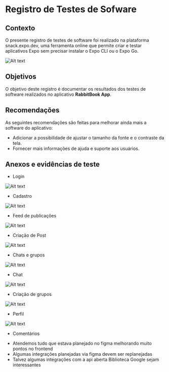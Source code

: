 # Registro de Testes de Sofware

## Contexto

O presente registro de testes de software foi realizado na plataforma snack.expo.dev, uma ferramenta online que permite criar e testar aplicativos Expo sem precisar instalar o Expo CLI ou o Expo Go.

![Alt text](image.png)

## Objetivos

O objetivo deste registro é documentar os resultados dos testes de software realizados no aplicativo **RabbitBook App**.


## Recomendações

As seguintes recomendações são feitas para melhorar ainda mais a software do aplicativo:

* Adicionar a possibilidade de ajustar o tamanho da fonte e o contraste da tela.
* Fornecer mais informações de ajuda e suporte aos usuários.

## Anexos e evidências de teste

* Login

![Alt text](image-1.png)

* Cadastro

![Alt text](image-2.png)

* Feed de publicações

![Alt text](image-4.png)

* Criação de Post

![Alt text](image-7.png)

* Chats e grupos

![Alt text](image-5.png)

* Chat 

![Alt text](image-6.png)

* Criação de grupos

![Alt text](image-8.png)

* Perfil

![Alt text](image-3.png)

* Comentários
- Atendemos tudo que estava planejado no figma melhorando muito pontos no frontend
- Algumas integrações planejadas via figma devem ser replanejadas
- Talvez algumas integrações com a api aberta Biblioteca Google sejam interessantes
